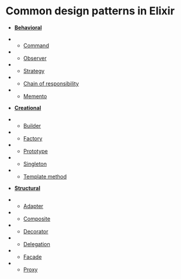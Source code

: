 # Common design patterns in Elixir

* [**Behavioral**](https://github.com/ZXZs/design-patterns-in-elixir/tree/master/behavioral)
* * [Command](https://github.com/ZXZs/design-patterns-in-elixir/tree/master/behavioral/command)
* * [Observer](https://github.com/ZXZs/design-patterns-in-elixir/tree/master/behavioral/observer)
* * [Strategy](https://github.com/ZXZs/design-patterns-in-elixir/tree/master/behavioral/strategy)
* * [Chain of responsibility](https://github.com/ZXZs/elixir-design-patterns/tree/master/behavioral/chain)
* * [Memento](https://github.com/ZXZs/elixir-design-patterns/tree/master/behavioral/memento)

* [**Creational**](https://github.com/ZXZs/design-patterns-in-elixir/tree/master/creational)
* * [Builder](https://github.com/ZXZs/design-patterns-in-elixir/tree/master/creational/builder)
* * [Factory](https://github.com/ZXZs/design-patterns-in-elixir/tree/master/creational/factory)
* * [Prototype](https://github.com/ZXZs/design-patterns-in-elixir/tree/master/creational/prototype)
* * [Singleton](https://github.com/ZXZs/design-patterns-in-elixir/tree/master/creational/singleton)
* * [Template method](https://github.com/ZXZs/design-patterns-in-elixir/tree/master/creational/template_method)

* [**Structural**](https://github.com/ZXZs/design-patterns-in-elixir/tree/master/structural)
* * [Adapter](https://github.com/ZXZs/design-patterns-in-elixir/tree/master/structural/adapter)
* * [Composite](https://github.com/ZXZs/design-patterns-in-elixir/tree/master/structural/composite)
* * [Decorator](https://github.com/ZXZs/design-patterns-in-elixir/tree/master/structural/decorator)
* * [Delegation](https://github.com/ZXZs/design-patterns-in-elixir/tree/master/structural/delegation)
* * [Facade](https://github.com/ZXZs/design-patterns-in-elixir/tree/master/structural/facade)
* * [Proxy](https://github.com/ZXZs/design-patterns-in-elixir/tree/master/structural/proxy)

